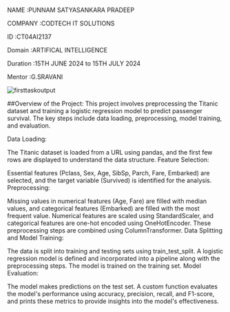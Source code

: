 NAME :PUNNAM SATYASANKARA PRADEEP

COMPANY :CODTECH IT SOLUTIONS

ID :CT04AI2137

Domain :ARTIFICAL INTELLIGENCE

Duration :15TH JUNE 2024 to 15TH JULY 2024

Mentor :G.SRAVANI

![firsttaskoutput](https://github.com/Pradeep-punnam/CODTECH-task1/assets/173257708/83d6a8a6-6c51-43a1-9d6a-c602b9d731cf)


##Overview of the Project: This project involves preprocessing the Titanic dataset and training a logistic regression model to predict passenger survival. The key steps include data loading, preprocessing, model training, and evaluation.

Data Loading:

The Titanic dataset is loaded from a URL using pandas, and the first few rows are displayed to understand the data structure. Feature Selection:

Essential features (Pclass, Sex, Age, SibSp, Parch, Fare, Embarked) are selected, and the target variable (Survived) is identified for the analysis. Preprocessing:

Missing values in numerical features (Age, Fare) are filled with median values, and categorical features (Embarked) are filled with the most frequent value. Numerical features are scaled using StandardScaler, and categorical features are one-hot encoded using OneHotEncoder. These preprocessing steps are combined using ColumnTransformer. Data Splitting and Model Training:

The data is split into training and testing sets using train_test_split. A logistic regression model is defined and incorporated into a pipeline along with the preprocessing steps. The model is trained on the training set. Model Evaluation:

The model makes predictions on the test set. A custom function evaluates the model's performance using accuracy, precision, recall, and F1-score, and prints these metrics to provide insights into the model's effectiveness.
